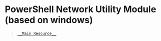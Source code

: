 # PowerShell Network Utility Module (based on windows)

> [`__Main Resource__`](https://www.powershellgallery.com/packages/Termicall/)
